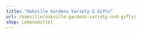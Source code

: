 ```yaml
---
title: "Oakville Gardens Variety & Gifts"
url: /oakville/oakville-gardens-variety-und-gifts/
shop: Lebensmittel
---
```

